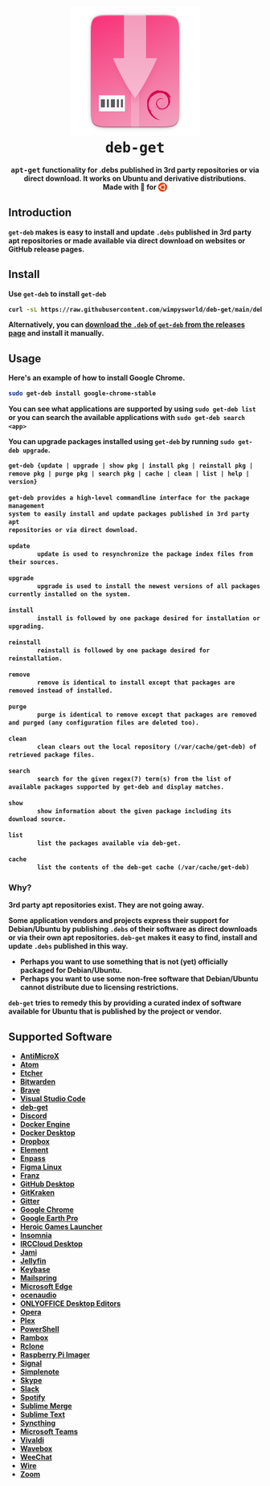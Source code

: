 <h1 align="center">
  <img src=".github/deb-get-logo.png" alt="deb-get">
  <br />
  <tt>deb-get</tt>
</h1>

<p align="center"><b><tt>apt-get</tt> functionality for .debs published in 3rd party repositories or via direct download.</i> It works on Ubuntu and derivative distributions.
<br />
Made with 💝 for <img src=".github/ubuntu.png" align="top" width="18" /></p>

## Introduction

`get-deb` makes is easy to install and update `.debs` published in 3rd party
apt repositories or made available via direct download on websites or GitHub
release pages.

## Install

Use `get-deb` to install `get-deb`

```bash
curl -sL https://raw.githubusercontent.com/wimpysworld/deb-get/main/deb-get | sudo -E bash -s install deb-get
```

Alternatively, you can [download the `.deb` of `get-deb` from the releases page](https://github.com/wimpysworld/deb-get/releases)
and install it manually.

## Usage

Here's an example of how to install Google Chrome.

```bash
sudo get-deb install google-chrome-stable
```

You can see what applications are supported by using `sudo get-deb list` or you
can search the available applications with `sudo get-deb search <app>`

You can upgrade packages installed using `get-deb` by running
`sudo get-deb upgrade`.

```
get-deb {update | upgrade | show pkg | install pkg | reinstall pkg |
remove pkg | purge pkg | search pkg | cache | clean | list | help | version}

get-deb provides a high-level commandline interface for the package management
system to easily install and update packages published in 3rd party apt
repositories or via direct download.

update
        update is used to resynchronize the package index files from their sources.

upgrade
        upgrade is used to install the newest versions of all packages currently installed on the system.

install
        install is followed by one package desired for installation or upgrading.

reinstall
        reinstall is followed by one package desired for reinstallation.

remove
        remove is identical to install except that packages are removed instead of installed.

purge
        purge is identical to remove except that packages are removed and purged (any configuration files are deleted too).

clean
        clean clears out the local repository (/var/cache/get-deb) of retrieved package files.

search
        search for the given regex(7) term(s) from the list of available packages supported by get-deb and display matches.

show
        show information about the given package including its download source.

list
        list the packages available via deb-get.

cache
        list the contents of the deb-get cache (/var/cache/get-deb)
```

### Why?

3rd party apt repositories exist. They are not going away.

Some application vendors and projects express their support for Debian/Ubuntu
by publishing `.debs` of their software as direct downloads or via
their own apt repositories. `deb-get` makes it easy to find, install and update
`.debs` published in this way.

  - Perhaps you want to use something that is not (yet) officially packaged for Debian/Ubuntu.
  - Perhaps you want to use some non-free software that Debian/Ubuntu cannot distribute due to licensing restrictions.

`deb-get` tries to remedy this by providing a curated index of software
available for Ubuntu that is published by the project or vendor.

## Supported Software

- [AntiMicroX](https://antimicrox.github.io/)
- [Atom](https://atom.io/)
- [Etcher](https://www.balena.io/etcher/)
- [Bitwarden](https://bitwarden.com/)
- [Brave](https://brave.com/)
- [Visual Studio Code](https://code.visualstudio.com/)
- [deb-get](https://github.com/wimpysworld/deb-get)
- [Discord](https://discord.com/)
- [Docker Engine](https://www.docker.com/)
- [Docker Desktop](https://www.docker.com/products/docker-desktop/)
- [Dropbox](https://www.dropbox.com/)
- [Element](https://element.io/)
- [Enpass](https://www.enpass.io/)
- [Figma Linux](https://github.com/Figma-Linux/figma-linux)
- [Franz](https://meetfranz.com/)
- [GitHub Desktop](https://desktop.github.com/)
- [GitKraken](https://www.gitkraken.com/invite/ieih1QR3)
- [Gitter](https://gitter.im/)
- [Google Chrome](https://www.google.com/chrome/)
- [Google Earth Pro](https://www.google.com/earth/versions/)
- [Heroic Games Launcher](https://heroicgameslauncher.com/)
- [Insomnia](https://insomnia.rest/)
- [IRCCloud Desktop](https://www.irccloud.com/)
- [Jami](https://jami.net/)
- [Jellyfin](https://jellyfin.org/)
- [Keybase](https://keybase.io/)
- [Mailspring](https://getmailspring.com/)
- [Microsoft Edge](https://www.microsoft.com/edge)
- [ocenaudio](https://www.ocenaudio.com/)
- [ONLYOFFICE Desktop Editors](https://www.onlyoffice.com/en/desktop.aspx)
- [Opera](https://www.opera.com/)
- [Plex](https://www.plex.tv/)
- [PowerShell](https://docs.microsoft.com/powershell/)
- [Rambox](https://rambox.app/)
- [Rclone](https://rclone.org/)
- [Raspberry Pi Imager](https://github.com/raspberrypi/rpi-imager)
- [Signal](https://signal.org/)
- [Simplenote](https://simplenote.com/)
- [Skype](https://www.skype.com/)
- [Slack](https://slack.com/)
- [Spotify](https://www.spotify.com/)
- [Sublime Merge](https://www.sublimemerge.com/)
- [Sublime Text](https://www.sublimetext.com/)
- [Syncthing](https://syncthing.net/)
- [Microsoft Teams](https://www.microsoft.com/microsoft-teams/group-chat-software)
- [Vivaldi](https://vivaldi.com/)
- [Wavebox](https://wavebox.io/)
- [WeeChat](https://weechat.org/)
- [Wire](https://wire.com/)
- [Zoom](https://zoom.us/)
